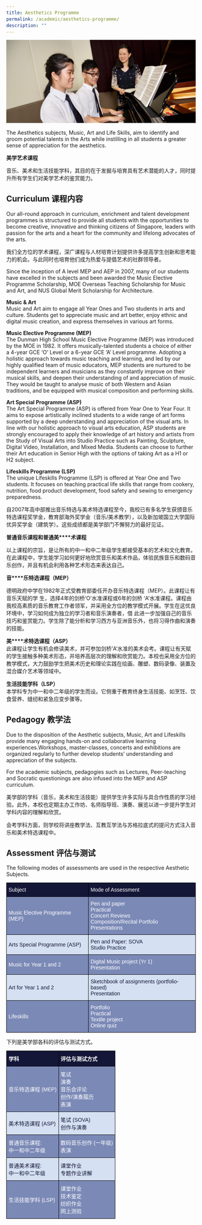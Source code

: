 ```yaml
---
title: Aesthetics Programme
permalink: /academic/aesthetics-programme/
description: ""
---
```

![](/images/Homepage/masthead-academic-aesthetics.jpg)

The Aesthetics subjects, Music, Art and Life Skills, aim to identify and groom potential talents in the Arts while instilling in all students a greater sense of appreciation for the aesthetics.

**美学艺术课程**

音乐、美术和生活技能学科，其目的在于发掘与培育具有艺术潜能的人才，同时提升所有学生们对美学艺术的鉴赏能力。

## **Curriculum 课程内容**

Our all-round approach in curriculum, enrichment and talent development programmes is structured to provide all students with the opportunities to become creative, innovative and thinking citizens of Singapore, leaders with passion for the arts and a heart for the community and lifelong advocates of the arts.

我们全方位的学术课程，深广课程与人材培育计划提供许多提高学生创新和思考能力的机会。与此同时也培育他们成为热爱与提倡艺术的社群领导者。


Since the inception of A level MEP and AEP in 2007, many of our students have excelled in the subjects and been awarded the Music Elective Programme Scholarship, MOE Overseas Teaching Scholarship for Music and Art, and NUS Global Merit Scholarship for Architecture.

**Music & Art**  
Music and Art aim to engage all Year Ones and Two students in arts and culture. Students get to appreciate music and art better, enjoy ethnic and digital music creation, and express themselves in various art forms.

**Music Elective Programme (MEP)**  
The Dunman High School Music Elective Programme (MEP) was introduced by the MOE in 1982. It offers musically-talented students a choice of either a 4-year GCE ‘O’ Level or a 6-year GCE ‘A’ Level programme. Adopting a holistic approach towards music teaching and learning, and led by our highly qualified team of music educators, MEP students are nurtured to be independent learners and musicians as they constantly improve on their musical skills, and deepen their understanding of and appreciation of music. They would be taught to analyse music of both Western and Asian traditions, and be equipped with musical composition and performing skills.

**Art Special Programme (ASP)**  
The Art Special Programme (ASP) is offered from Year One to Year Four. It aims to expose artistically inclined students to a wide range of art forms supported by a deep understanding and appreciation of the visual arts. In line with our holistic approach to visual arts education, ASP students are strongly encouraged to apply their knowledge of art history and artists from the Study of Visual Arts into Studio Practice such as Painting, Sculpture, Digital Video, Installation, and Mixed Media. Students can choose to further their Art education in Senior High with the options of taking Art as a H1 or H2 subject.

**Lifeskills Programme (LSP)**  
The unique Lifeskills Programme (LSP) is offered at Year One and Two students. It focuses on teaching practical life skills that range from cookery, nutrition, food product development, food safety and sewing to emergency preparedness.

自2007年高中部推出音乐特选与美术特选课程至今，我校已有多名学生获颁音乐特选课程奖学金，教育部海外奖学金（音乐/美术教学），以及新加坡国立大学国际优异奖学金（建筑学）。这些成绩都是美学部门不懈努力的最好见证。

**普通音****乐课程****和普通美****术课程**

以上课程的宗旨，是让所有的中一和中二年级学生都接受基本的艺术和文化教育。在此课程中，学生能学习如何更好地欣赏音乐和美术作品，体验民族音乐和数码音乐创作，并且有机会利用各种艺术形态来表达自己。

**音****乐特选课程（****MEP****）**

德明政府中学在1982年正式受教育部委任开办音乐特选课程（MEP）。此课程让有音乐天赋的学 生，选择4年的剑桥‘O’水准课程或6年的剑桥 ‘A’水准课程。课程由我校高素质的音乐教育工作者领军，并采用全方位的教学模式开展。学生在这优良环境中，学习如何成为独立的学习者和音乐演奏者，借 此进一步加强自己的音乐技巧和鉴赏能力。学生除了能分析和学习西方与亚洲音乐外，也将习得作曲和演奏的技能。

**美****术特选课程（****ASP****）**  
此课程让学生有机会修读美术，并可参加剑桥’A’水准的美术会考。课程让有天赋的学生接触多种美术形态，并培养高层次的理解和欣赏能力。本校也采用全方位的教学模式，大力鼓励学生把美术历史和理论实践在绘画、雕塑、数码录像、装置及混合媒介艺术等领域中。

**生活技能学科（****LSP****）**  
本学科专为中一和中二年级的学生而设。它侧重于教育终身生活技能、如烹饪、饮食营养、缝纫和紧急应变步骤等。

## **Pedagogy 教学法**

Due to the disposition of the Aesthetic subjects, Music, Art and Lifeskills provide many engaging hands-on and collaborative learning experiences.Workshops, master-classes, concerts and exhibitions are organized regularly to further develop students’ understanding and appreciation of the subjects.

For the academic subjects, pedagogies such as Lectures, Peer-teaching and Socratic questionings are also infused into the MEP and ASP curriculum.

美学部的学科（音乐，美术和生活技能）提供学生许多实际与具合作性质的学习经验。此外，本校也定期主办工作坊、名师指导班、演奏、展览以进一步提升学生对学科内容的理解和欣赏。

会考学科方面，则学校将讲座教学法、互教互学法与苏格拉底式的提问方式注入音乐和美术特选课程中。


## **Assessment 评估与测试**

The following modes of assessments are used in the respective Aesthetic Subjects.

<style type="text/css">
.tg  {border-collapse:collapse;border-spacing:0;}
.tg td{border-color:black;border-style:solid;border-width:1px;font-family:Arial, sans-serif;font-size:14px;
  overflow:hidden;padding:10px 5px;word-break:normal;}
.tg th{border-color:black;border-style:solid;border-width:1px;font-family:Arial, sans-serif;font-size:14px;
  font-weight:normal;overflow:hidden;padding:10px 5px;word-break:normal;}
.tg .tg-7scb{background-color:#D5E0F2;color:#141638;text-align:left;vertical-align:top}
.tg .tg-wau1{background-color:#141638;color:#FFF;text-align:left;vertical-align:top}
.tg .tg-bl4q{background-color:#7B89B6;color:#FFF;text-align:left;vertical-align:middle}
.tg .tg-463q{background-color:#7B89B6;color:#FFF;text-align:left;vertical-align:top}
.tg .tg-g8zf{background-color:#D5E0F2;color:#141638;text-align:left;vertical-align:middle}
</style>
<table class="tg">
<thead>
  <tr>
    <th class="tg-wau1"><span style="font-weight:normal">Subject</span></th>
    <th class="tg-wau1"><span style="font-weight:normal">Mode of Assessment</span></th>
  </tr>
</thead>
<tbody>
  <tr>
    <td class="tg-bl4q"><span style="color:#FFF;background-color:#7B89B6">Music Elective Programme (MEP)</span></td>
    <td class="tg-463q">Pen and paper<br>Practical<br>Concert Reviews<br>Composition/Recital Portfolio<br>Presentations</td>
  </tr>
  <tr>
    <td class="tg-g8zf"><span style="color:#141638;background-color:#D5E0F2">Arts Special Programme (ASP)</span></td>
    <td class="tg-7scb">Pen and Paper: SOVA<br>Studio Practice</td>
  </tr>
  <tr>
    <td class="tg-bl4q"><span style="color:#FFF;background-color:#7B89B6">Music for Year 1 and 2</span></td>
    <td class="tg-463q">Digital Music project (Yr 1)<br>Presentation</td>
  </tr>
  <tr>
    <td class="tg-g8zf"><span style="color:#141638;background-color:#D5E0F2">Art for Year 1 and 2</span></td>
    <td class="tg-7scb">Sketchbook of assignments (portfolio-based)<br>Presentation</td>
  </tr>
  <tr>
    <td class="tg-bl4q"><span style="color:#FFF;background-color:#7B89B6">Lifeskills</span></td>
    <td class="tg-463q">Portfolio<br>Practical<br>Textile project<br>Online quiz</td>
  </tr>
</tbody>
</table>

下列是美学部各科的评估与测试方式。

<style type="text/css">
.tg  {border-collapse:collapse;border-spacing:0;}
.tg td{border-color:black;border-style:solid;border-width:1px;font-family:Arial, sans-serif;font-size:14px;
  overflow:hidden;padding:10px 5px;word-break:normal;}
.tg th{border-color:black;border-style:solid;border-width:1px;font-family:Arial, sans-serif;font-size:14px;
  font-weight:normal;overflow:hidden;padding:10px 5px;word-break:normal;}
.tg .tg-7scb{background-color:#D5E0F2;color:#141638;text-align:left;vertical-align:top}
.tg .tg-ytzc{background-color:#141638;color:#FFF;font-weight:bold;text-align:left;vertical-align:middle}
.tg .tg-bl4q{background-color:#7B89B6;color:#FFF;text-align:left;vertical-align:middle}
.tg .tg-463q{background-color:#7B89B6;color:#FFF;text-align:left;vertical-align:top}
.tg .tg-g8zf{background-color:#D5E0F2;color:#141638;text-align:left;vertical-align:middle}
</style>
<table class="tg">
<thead>
  <tr>
    <th class="tg-ytzc"><span style="color:#FFF;background-color:#141638">学科</span></th>
    <th class="tg-ytzc"><span style="color:#FFF;background-color:#141638">评估与测试方式</span></th>
  </tr>
</thead>
<tbody>
  <tr>
    <td class="tg-bl4q"><span style="color:#FFF;background-color:#7B89B6">音乐特选课程 (MEP)</span></td>
    <td class="tg-463q">笔试<br>演奏<br>音乐会评论<br>创作/演奏履历<br>表演</td>
  </tr>
  <tr>
    <td class="tg-g8zf"><span style="color:#141638;background-color:#D5E0F2">美术特选课程 (ASP)</span></td>
    <td class="tg-7scb">笔试 (SOVA)<br>创作与演奏</td>
  </tr>
  <tr>
    <td class="tg-bl4q"><span style="color:#FFF;background-color:#7B89B6">普通音乐课程:</span><br><span style="color:#FFF;background-color:#7B89B6">中一和中二年级</span></td>
    <td class="tg-463q">数码音乐创作 (一年级)<br>表演</td>
  </tr>
  <tr>
    <td class="tg-g8zf"><span style="color:#141638;background-color:#D5E0F2">普通美术课程:</span><br><span style="color:#141638;background-color:#D5E0F2">中一和中二年级</span></td>
    <td class="tg-7scb">课堂作业<br>专题作业讲解</td>
  </tr>
  <tr>
    <td class="tg-bl4q"><span style="color:#FFF;background-color:#7B89B6">生活技能学科 (LSP)</span></td>
    <td class="tg-463q">课堂作业<br>技术鉴定<br>纺织作业<br>网上测验</td>
  </tr>
</tbody>
</table>